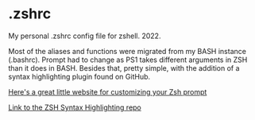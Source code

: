 # .zshrc
My personal .zshrc config file for zshell. 2022.

Most of the aliases and functions were migrated from my BASH instance (.bashrc). Prompt had to change as PS1 takes different arguments in ZSH than it does in BASH. Besides that, pretty simple, with the addition of a syntax highlighting plugin found on GitHub.

[Here's a great little website for customizing your Zsh prompt](https://zsh-prompt-generator.site/)

[Link to the ZSH Syntax Highlighting repo](https://github.com/jolleyDesign/zsh-syntax-highlighting)
